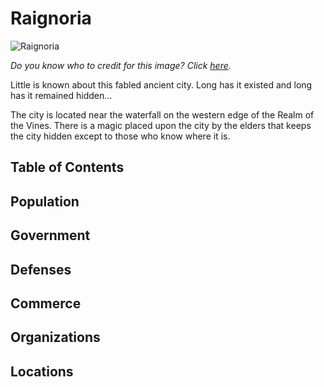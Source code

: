 # Raignoria <!-- omit in toc -->

![Raignoria](http://wallfon.com/walls/games/elven-city.jpg)

*Do you know who to credit for this image? Click [here](https://airtable.com/shr3qtfCwGUUMYQqI).*

Little is known about this fabled ancient city. Long has it existed and long has it remained hidden…

The city is located near the waterfall on the western edge of the Realm of the Vines. There is a magic placed upon the city by the elders that keeps the city hidden except to those who know where it is.

## Table of Contents <!-- omit in toc -->

## Population

## Government

## Defenses

## Commerce

## Organizations

## Locations
